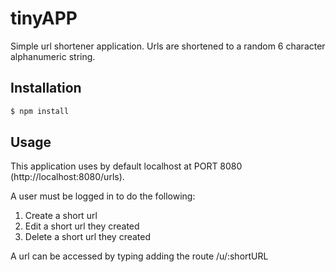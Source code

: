 # tinyAPP

Simple url shortener application. Urls are shortened to a random 6 character alphanumeric string.

## Installation

```sh
$ npm install
```

## Usage

This application uses by default localhost at PORT 8080 (http://localhost:8080/urls).

A user must be logged in to do the following:

1. Create a short url
2. Edit a short url they created
3. Delete a short url they created

A url can be accessed by typing adding the route /u/:shortURL